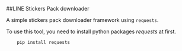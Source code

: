 ##LINE Stickers Pack downloader

A simple stickers pack downloader framework using `requests`. 

To use this tool, you need to install python packages _requests_ at first.  
```shell
    pip install requests
```
